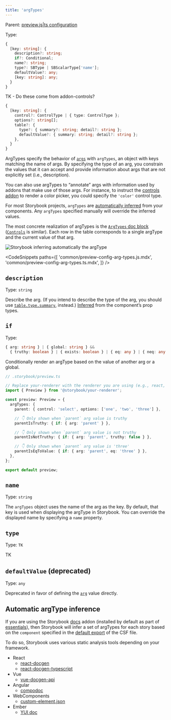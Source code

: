 ```yaml
---
title: 'argTypes'
---
```


<!-- TODO: Should nearly _all_ of this move to api/arg-types.md? Much of this doesn't only apply at the project level. -->

Parent: [preview.js|ts configuration](./Overview.md)

Type:

```ts
{
  [key: string]: {
    description?: string;
    if?: Conditional;
    name?: string;
    type?: SBType | SBScalarType['name'];
    defaultValue?: any;
    [key: string]: any;
  }
}
```

<!-- TODO -->

TK - Do these come from addon-controls?

```ts
{
  [key: string]: {
    control?: ControlType | { type: ControlType };
    options?: string[];
    table?: {
      type?: { summary?: string; detail?: string };
      defaultValue?: { summary: string; detail?: string };
    },
  }
}
```

ArgTypes specify the behavior of [`args`](./preview-config-args.md) with `argTypes`, an object with keys matching the name of args. By specifying the type of an arg, you constrain the values that it can accept and provide information about args that are not explicitly set (i.e., description).

You can also use argTypes to “annotate” args with information used by addons that make use of those args. For instance, to instruct the [controls addon](../essentials/controls.md) to render a color picker, you could specify the `'color'` control type.

For most Storybook projects, `argTypes` are [automatically inferred](#automatic-argtype-inference) from your components. Any `argTypes` specified manually will override the inferred values.

The most concrete realization of argTypes is the [`ArgTypes` doc block](./doc-block-argtypes.md) ([`Controls`](./doc-block-controls.md) is similar). Each row in the table corresponds to a single argType and the current value of that arg.

![Storybook inferring automatically the argType](./doc-block-argtypes.png)

<!-- prettier-ignore-start -->

<CodeSnippets
  paths={[
    'common/preview-config-arg-types.js.mdx',
    'common/preview-config-arg-types.ts.mdx',
  ]}
/>

<!-- prettier-ignore-end -->

## `description`

Type: `string`

<!-- TODO: #table doesn't exist yet -->

Describe the arg. (If you intend to describe the type of the arg, you should use [`table.type.summary`](#table), instead.) [Inferred](#automatic-argtype-inference) from the component’s prop types.

<!-- prettier-ignore-start -->

<!-- TODO <CodeSnippets
  paths={[
    'common/preview-config-arg-types-description.js.mdx',
    'common/preview-config-arg-types-description.ts.mdx',
  ]}
/> -->

<!-- prettier-ignore-end -->

## `if`

Type:

```ts
{ arg: string } | { global: string } &&
  { truthy: boolean } | { exists: boolean } | { eq: any } | { neq: any };
```

Conditionally render an argType based on the value of another arg or a global.

<!-- prettier-ignore-start -->

<!-- TODO <CodeSnippets
  paths={[
    'common/preview-config-arg-types-if.js.mdx',
    'common/preview-config-arg-types-if.ts.mdx',
  ]}
/> -->

<!-- prettier-ignore-end -->

```ts
// .storybook/preview.ts

// Replace your-renderer with the renderer you are using (e.g., react, vue3, angular, etc.)
import { Preview } from '@storybook/your-renderer';

const preview: Preview = {
  argTypes: {
    parent: { control: 'select', options: ['one', 'two', 'three'] },

    // 👇 Only shown when `parent` arg value is truthy
    parentIsTruthy: { if: { arg: 'parent' } },

    // 👇 Only shown when `parent` arg value is not truthy
    parentIsNotTruthy: { if: { arg: 'parent', truthy: false } },

    // 👇 Only shown when `parent` arg value is 'three'
    parentIsEqToValue: { if: { arg: 'parent', eq: 'three' } },
  },
};

export default preview;
```

## `name`

Type: `string`

The `argTypes` object uses the name of the arg as the key. By default, that key is used when displaying the argType in Storybook. You can override the displayed name by specifying a `name` property.

<!-- prettier-ignore-start -->

<!-- TODO <CodeSnippets
  paths={[
    'common/preview-config-arg-types-name.js.mdx',
    'common/preview-config-arg-types-name.ts.mdx',
  ]}
/> -->

<!-- prettier-ignore-end -->

## `type`

Type: `TK`

TK <!-- TODO: Not sure how this differs from `table.type.summary` -->

<!-- prettier-ignore-start -->

<!-- TODO <CodeSnippets
  paths={[
    'common/preview-config-arg-types-if.js.mdx',
    'common/preview-config-arg-types-if.ts.mdx',
  ]}
/> -->

<!-- prettier-ignore-end -->

## `defaultValue` (deprecated)

Type: `any`

Deprecated in favor of defining the [`arg`](../writing-stories/args.md) value directly.

<!-- prettier-ignore-start -->

<!-- TODO <CodeSnippets
  paths={[
    'common/preview-config-arg-types-default-value.DEPRECATED.js.mdx',
    'common/preview-config-arg-types-default-value.DEPRECATED.ts.mdx',
    'common/preview-config-args.js.mdx',
    'common/preview-config-args.ts.mdx',
  ]}
/> -->

<!-- prettier-ignore-end -->

## Automatic argType inference

If you are using the Storybook [docs](../writing-docs/introduction.md) addon (installed by default as part of [essentials](../essentials/introduction.md)), then Storybook will infer a set of argTypes for each story based on the `component` specified in the [default export](./csf.md#default-export) of the CSF file.

To do so, Storybook uses various static analysis tools depending on your framework.

- React
  - [react-docgen](https://github.com/reactjs/react-docgen)
  - [react-docgen-typescript](https://github.com/styleguidist/react-docgen-typescript)
- Vue
  - [vue-docgen-api](https://github.com/vue-styleguidist/vue-styleguidist/tree/dev/packages/vue-docgen-api)
- Angular
  - [compodoc](https://compodoc.app/)
- WebComponents
  - [custom-element.json](https://github.com/webcomponents/custom-elements-json)
- Ember
  - [YUI doc](https://github.com/ember-learn/ember-cli-addon-docs-yuidoc#documenting-components)
